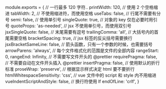 module.exports = {
// 一行最多 120 字符..
printWidth: 120,
// 使用 2 个空格缩进
tabWidth: 2,
// 不使用缩进符，而使用空格
useTabs: false,
// 行尾不需要有分号
semi: false,
// 使用单引号
singleQuote: true,
// 对象的 key 仅在必要时用引号
quoteProps: 'as-needed',
// jsx 不使用单引号，而使用双引号
jsxSingleQuote: false,
// 末尾需要有逗号
trailingComma: 'all',
// 大括号内的首尾需要空格
bracketSpacing: true,
// jsx 标签的反尖括号需要换行
jsxBracketSameLine: false,
// 箭头函数，只有一个参数的时候，也需要括号
arrowParens: 'always',
// 每个文件格式化的范围是文件的全部内容
rangeStart: 0,
rangeEnd: Infinity,
// 不需要写文件开头的 @prettier
requirePragma: false,
// 不需要自动在文件开头插入 @prettier
insertPragma: false,
// 使用默认的折行标准
proseWrap: 'preserve',
// 根据显示样式决定 html 要不要折行
htmlWhitespaceSensitivity: 'css',
// vue 文件中的 script 和 style 内不用缩进
vueIndentScriptAndStyle: false,
// 换行符使用 lf
endOfLine: 'crlf',
}
